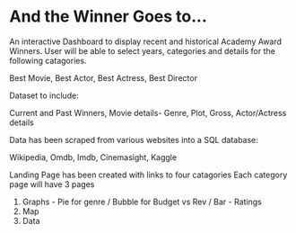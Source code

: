 # And the Winner Goes to...

An interactive Dashboard to display recent and historical Academy Award Winners.  User will be able to select years, categories and details for the following catagories.

Best Movie,
Best Actor,
Best Actress,
Best Director

Dataset to include:

Current and Past Winners,
Movie details- Genre, Plot, Gross,
Actor/Actress details

Data has been scraped from various websites into a SQL database:

Wikipedia,
Omdb,
Imdb,
Cinemasight,
Kaggle

Landing Page has been created with links to four catagories
Each category page will have 3 pages
  1) Graphs - Pie for genre / Bubble for Budget vs Rev / Bar - Ratings
  2) Map 
  3) Data
